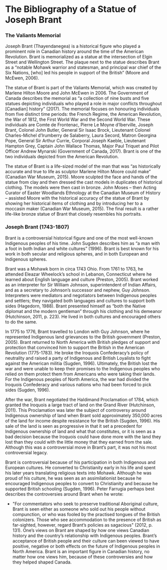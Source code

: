 # The Bibliography of a Statue of Joseph Brant

### The Valiants Memorial

Joseph Brant (Thayendanegea) is a historical figure who played a prominent role in Canadian history around the time of the American Revolution. Brant is memorialized as a statue at the intersection of Elgin Street and Wellington Street. The plaque next to the statue describes Brant as a “notable Mohawk warrior and statesman, and principal war chief of the Six Nations, [who] led his people in support of the British” (Moore and McEwen, 2006).
  
The statue of Brant is part of the Valiants Memorial, which was created by Marlene Hilton Moore and John McEwen in 2006. The Government of Canada describes the memorial as “a collection of nine busts and five statues depicting individuals who played a role in major conflicts throughout [Canadian] history” (2017). The memorial focuses on honouring individuals from five distinct time periods: the French Regime, the American Revolution, the War of 1812, the First World War and the Second World War. These individuals are Comte de Frontenac, Pierre Le Moyne d’Iberville, Joseph Brant, Colonel John Butler, General Sir Isaac Brock, Lieutenant Colonel Charles-Michel d’Irumberry de Salaberry, Laura Secord, Matron Georgina Pope, General Sir Arthur Currie, Corporal Joseph Kaeble, Lieutenant Hampton Grey, Captain John Wallace Thomas, Major Paul Triquet and Pilot Officer Andrew Mynarski (Government of Canada, 2017). Brant is one of the two individuals depicted from the American Revolution. 

The statue of Brant is a life-sized model of the man that was “as historically accurate and true to life as sculptor Marlene Hilton Moore could make” (Canadian War Museum, 2015). Moore sculpted the face and hands of the statue from clay and then dressed the cast models in duplicates of historical clothing. The models were then cast in bronze. John Moses – then Acting Curator of Easter Woodlands Ethnology at the Canadian Museum of History – assisted Moore with the historical accuracy of the statue of Brant by showing her historical items of clothing and by introducing her to a moccasin maker (Canadian War Museum, 2015). The final result is a rather life-like bronze statue of Brant that closely resembles his portraits. 


### Joseph Brant (1743-1807)

Brant is a controversial historical figure and one of the most well-known Indigenous peoples of his time. John Sugden describes him as “a man with a foot in both Indian and white cultures” (1996). Brant is best known for his work in both secular and religious spheres, and in both European and Indigenous spheres. 

Brant was a Mohawk born in circa 1743 Ohio. From 1761 to 1763, he attended Eleazar Wheelock’s school in Lebanon, Connecticut where he learned about English language and culture (Preston, 2005). Brant worked as an interpreter for Sir William Johnson, superintendent of Indian Affairs, and as a secretary to Johnson’s successor and nephew, Guy Johnson. Interpreters were mediators and negotiators between Indigenous peoples and settlers; they navigated both languages and cultures to support both sides (Hagedorn, 1988). Brant presented himself as “both the Native diplomat and the modern gentleman” through his clothing and his demeanor (Hutchinson, 2011, p. 223). He lived in both cultures and encouraged others to do the same. 
  
In 1775 to 1776, Brant travelled to London with Guy Johnson, where he represented Indigenous land grievances to the British government (Preston, 2005). Brant returned to North America with British pledges of support and protection that convinced him to support the British in the American Revolution (1775-1783). He broke the Iroquois Confederacy’s policy of neutrality and raised a party of Indigenous and British Loyalists to fight against the American militia (Sugden, 1996). Ultimately, the British lost the war and were unable to keep their promises to the Indigenous peoples who relied on them protect them from Americans who were taking their lands. For the Indigenous peoples of North America, the war had divided the Iroquois Confederacy and various nations who had been forced to pick sides (Sugden, 1996). 

After the war, Brant negotiated the Haldimand Proclamation of 1784, which granted the Iroquois a large tract of land on the Grand River (Hutchinson, 2011). This Proclamation was later the subject of controversy around Indigenous ownership of land when Brant sold approximately 350,000 acres of the land for income despite resistance for the British (Sugden, 1996). His sale of the land is seen as progressive in that it set a precedent for Indigenous ownership of land and what that constitutes, or it is seen as a bad decision because the Iroquois could have done more with the land they lost than they could with the little money that they earned from the sale. Although this was a controversial move in Brant’s part, it was not his most controversial legacy. 

Brant is controversial because of his participation in both Indigenous and European cultures. He converted to Christianity early in his life and spent his later years translating religious texts into Mohawk. Although he was proud of his culture, he was seen as an assimilationist because he encouraged Indigenous peoples to convert to Christianity and because he supported British schooling (Sugden, 1996). Peter Farrugia perhaps best describes the controversies around Brant when he wrote:
- "For commentators who seek to preserve traditional Aboriginal culture, Brant is seen either as someone who sold out his people without compunction, or who was fooled by the practised tongues of the British colonizers. Those who see accommodation to the presence of British as far-sighted, however, regard Brant’s policies as sagacious" (2012, p. 131). 
One’s views on Brant are shaped by how one views Canadian history and the country’s relationship with Indigenous peoples. Brant’s acceptance of British people and their culture can been viewed to have positive, negative or both effects on the future of Indigenous peoples in North America.  Brant is an important figure in Canadian history, no matter how one views him, because of these controversies and how they helped shaped Canada. 
  
  

